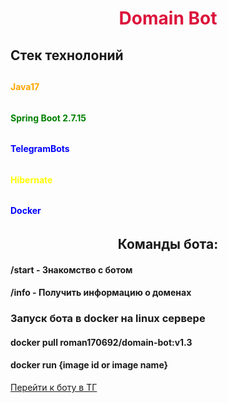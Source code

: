 <h1 style="color: crimson" align="center">Domain Bot</h1>

<h2>Стек технолоний<h2> 
<h4 style="color: orange">Java17<h6>
<h4 style="color: green">Spring Boot 2.7.15<h6>
<h4 style="color: blue">TelegramBots<h6>
<h4 style="color: yellow">Hibernate<h6>
<h4 style="color: blue">Docker<h6>




<h2 align="center"> Команды бота:</h2>
<h4>/start - Знакомство с ботом</h4>
<h4>/info - Получить информацию о доменах</h4>
<h3 > Запуск бота в docker на linux сервере</h3>
<h4> docker pull roman170692/domain-bot:v1.3</h4>
<h4> docker run {image id or image name}</h4>
<a href="https://web.telegram.org/k/#@test_romanika_bot"> Перейти к боту в ТГ </a>
